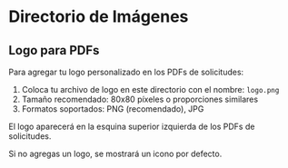 # Directorio de Imágenes

## Logo para PDFs

Para agregar tu logo personalizado en los PDFs de solicitudes:

1. Coloca tu archivo de logo en este directorio con el nombre: `logo.png`
2. Tamaño recomendado: 80x80 píxeles o proporciones similares
3. Formatos soportados: PNG (recomendado), JPG

El logo aparecerá en la esquina superior izquierda de los PDFs de solicitudes.

Si no agregas un logo, se mostrará un icono por defecto.
